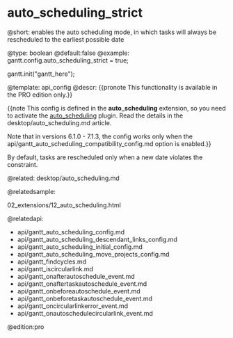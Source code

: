 auto_scheduling_strict
=============

@short:
	 enables the auto scheduling mode, in which tasks will always be rescheduled to the earliest possible date

@type: boolean
@default:false
@example:
gantt.config.auto_scheduling_strict = true;

gantt.init("gantt_here");

@template:	api_config
@descr:
{{pronote This functionality is available in the PRO edition only.}}

{{note This config is defined in the **auto_scheduling** extension, so you need to activate the [auto_scheduling](desktop/extensions_list.md#autoscheduling) plugin. Read the details in the desktop/auto_scheduling.md article.<br>

Note that in versions 6.1.0 - 7.1.3, the config works only when the api/gantt_auto_scheduling_compatibility_config.md option is enabled.}}



By default, tasks are rescheduled only when a new date violates the constraint. 


@related:
desktop/auto_scheduling.md

@relatedsample:

02_extensions/12_auto_scheduling.html

@relatedapi:
- api/gantt_auto_scheduling_config.md
- api/gantt_auto_scheduling_descendant_links_config.md
- api/gantt_auto_scheduling_initial_config.md
- api/gantt_auto_scheduling_move_projects_config.md
- api/gantt_findcycles.md
- api/gantt_iscircularlink.md
- api/gantt_onafterautoschedule_event.md
- api/gantt_onaftertaskautoschedule_event.md
- api/gantt_onbeforeautoschedule_event.md
- api/gantt_onbeforetaskautoschedule_event.md
- api/gantt_oncircularlinkerror_event.md
- api/gantt_onautoschedulecircularlink_event.md

@edition:pro